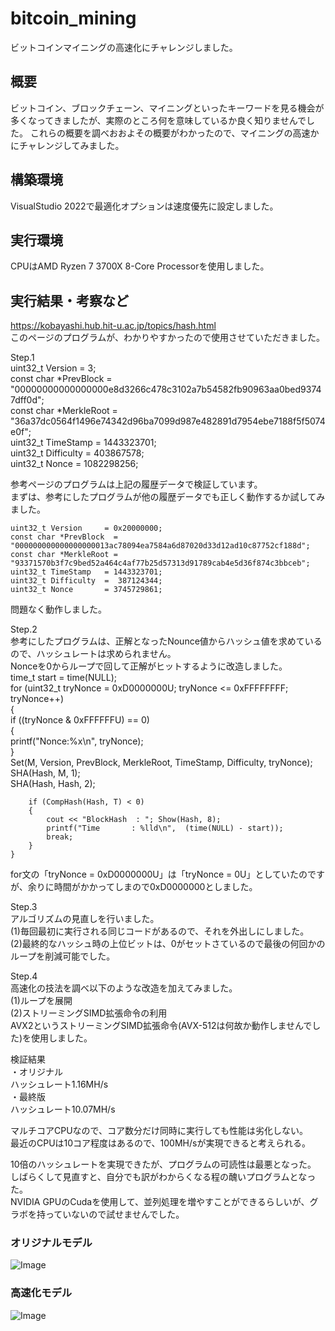 # bitcoin_mining
ビットコインマイニングの高速化にチャレンジしました。

## 概要
ビットコイン、ブロックチェーン、マイニングといったキーワードを見る機会が多くなってきましたが、実際のところ何を意味しているか良く知りませんでした。
これらの概要を調べおおよその概要がわかったので、マイニングの高速かにチャレンジしてみました。
## 構築環境
VisualStudio 2022で最適化オプションは速度優先に設定しました。
## 実行環境
CPUはAMD Ryzen 7 3700X 8-Core Processorを使用しました。

## 実行結果・考察など

https://kobayashi.hub.hit-u.ac.jp/topics/hash.html  
このページのプログラムが、わかりやすかったので使用させていただきました。  

Step.1  
	uint32_t Version     = 3;  
	const char *PrevBlock  = "00000000000000000e8d3266c478c3102a7b54582fb90963aa0bed93747dff0d";  
	const char *MerkleRoot = "36a37dc0564f1496e74342d96ba7099d987e482891d7954ebe7188f5f5074e0f";  
	uint32_t TimeStamp   = 1443323701;  
	uint32_t Difficulty  =  403867578;  
	uint32_t Nonce       = 1082298256;  

参考ページのプログラムは上記の履歴データで検証しています。  
まずは、参考にしたプログラムが他の履歴データでも正しく動作するか試してみました。  

	uint32_t Version     = 0x20000000;    
	const char *PrevBlock  = "000000000000000000013ac78094ea7584a6d87020d33d12ad10c87752cf188d";   
	const char *MerkleRoot = "93371570b3f7c9bed52a464c4af77b25d57313d91789cab4e5d36f874c3bbceb";  
	uint32_t TimeStamp   = 1443323701;  
	uint32_t Difficulty  =  387124344;  
	uint32_t Nonce       = 3745729861;  

問題なく動作しました。  

Step.2  
参考にしたプログラムは、正解となったNounce値からハッシュ値を求めているので、ハッシュレートは求められません。  
Nonceを0からループで回して正解がヒットするように改造しました。  
	time_t start = time(NULL);  
	for (uint32_t tryNonce = 0xD0000000U; tryNonce <= 0xFFFFFFFF; tryNonce++)  
	{  
		if ((tryNonce & 0xFFFFFFU) == 0)  
		{  
			printf("Nonce:%x\n", tryNonce);  
		}  
		Set(M, Version, PrevBlock, MerkleRoot, TimeStamp, Difficulty, tryNonce);  
		SHA(Hash, M, 1);  
		SHA(Hash, Hash, 2);  

		if (CompHash(Hash, T) < 0)  
		{  
			cout << "BlockHash  : "; Show(Hash, 8);  
			printf("Time       : %lld\n",  (time(NULL) - start));  
			break;  
		}  
	}  


for文の「tryNonce = 0xD0000000U」は「tryNonce = 0U」としていたのですが、余りに時間がかかってしまので0xD0000000としました。  

Step.3  
アルゴリズムの見直しを行いました。  
(1)毎回最初に実行される同じコードがあるので、それを外出しにしました。  
(2)最終的なハッシュ時の上位ビットは、0がセットさているので最後の何回かのループを削減可能でした。  


Step.4  
高速化の技法を調べ以下のような改造を加えてみました。  
(1)ループを展開  
(2)ストリーミングSIMD拡張命令の利用  
AVX2というストリーミングSIMD拡張命令(AVX-512は何故か動作しませんでした)を使用しました。  


検証結果  
・オリジナル  
ハッシュレート1.16MH/s  
・最終版  
ハッシュレート10.07MH/s  

マルチコアCPUなので、コア数分だけ同時に実行しても性能は劣化しない。  
最近のCPUは10コア程度はあるので、100MH/sが実現できると考えられる。  

10倍のハッシュレートを実現できたが、プログラムの可読性は最悪となった。  
しばらくして見直すと、自分でも訳がわからくなる程の醜いプログラムとなった。  
NVIDIA GPUのCudaを使用して、並列処理を増やすことができるらしいが、グラボを持っていないので試せませんでした。  

### オリジナルモデル
![Image](https://github.com/user-attachments/assets/0759eab5-7b9c-44ed-bcf8-0d9da6af700e)

### 高速化モデル
![Image](https://github.com/user-attachments/assets/a3448395-b201-4e4c-b3c0-1daafaa40188)
